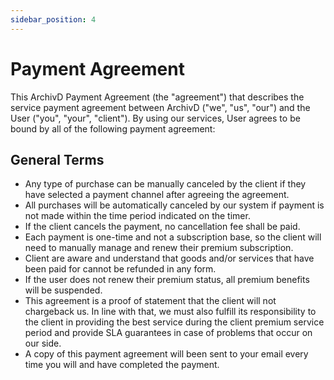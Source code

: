 ```yaml
---
sidebar_position: 4
---
```


# Payment Agreement

This ArchivD Payment Agreement (the "agreement") that describes the service payment agreement between ArchivD ("we", "us", "our") and the User ("you", "your", "client"). By using our services, User agrees to be bound by all of the following payment agreement:

## General Terms

- Any type of purchase can be manually canceled by the client if they have selected a payment channel after agreeing the agreement.
- All purchases will be automatically canceled by our system if payment is not made within the time period indicated on the timer.
- If the client cancels the payment, no cancellation fee shall be paid.
- Each payment is one-time and not a subscription base, so the client will need to manually manage and renew their premium subscription.
- Client are aware and understand that goods and/or services that have been paid for cannot be refunded in any form.
- If the user does not renew their premium status, all premium benefits will be suspended.
- This agreement is a proof of statement that the client will not chargeback us. In line with that, we must also fulfill its responsibility to the client in providing the best service during the client premium service period and provide SLA guarantees in case of problems that occur on our side.
- A copy of this payment agreement will been sent to your email every time you will and have completed the payment.